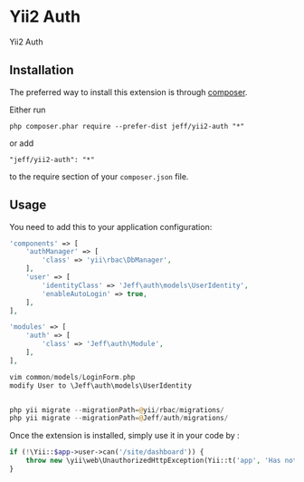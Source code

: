 Yii2 Auth
=========
Yii2 Auth

Installation
------------

The preferred way to install this extension is through [composer](http://getcomposer.org/download/).

Either run

```
php composer.phar require --prefer-dist jeff/yii2-auth "*"
```

or add

```
"jeff/yii2-auth": "*"
```

to the require section of your `composer.json` file.


Usage
-----

You need to add this to your application configuration:

```php
'components' => [
    'authManager' => [
        'class' => 'yii\rbac\DbManager',
    ],
    'user' => [
        'identityClass' => 'Jeff\auth\models\UserIdentity',
        'enableAutoLogin' => true,
    ],
],

'modules' => [
    'auth' => [
        'class' => 'Jeff\auth\Module',
    ],
],

vim common/models/LoginForm.php
modify User to \Jeff\auth\models\UserIdentity


php yii migrate --migrationPath=@yii/rbac/migrations/
php yii migrate --migrationPath=@Jeff/auth/migrations/
```
Once the extension is installed, simply use it in your code by  :

```php
if (!\Yii::$app->user->can('/site/dashboard')) {
    throw new \yii\web\UnauthorizedHttpException(Yii::t('app', 'Has not obtained the authorization, please contact with the administrator.'));
}
